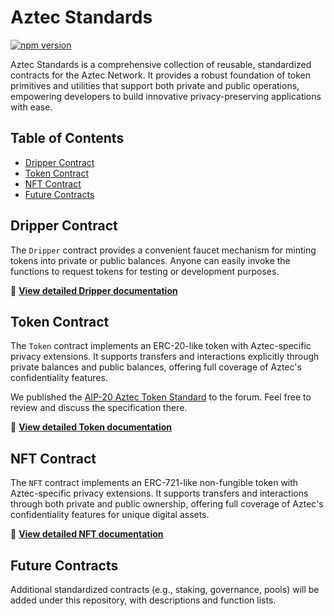 # Aztec Standards

[![npm version](https://img.shields.io/npm/v/@defi-wonderland/aztec-standards.svg)](https://www.npmjs.com/package/@defi-wonderland/aztec-standards)

Aztec Standards is a comprehensive collection of reusable, standardized contracts for the Aztec Network. It provides a robust foundation of token primitives and utilities that support both private and public operations, empowering developers to build innovative privacy-preserving applications with ease.

## Table of Contents
- [Dripper Contract](#dripper-contract)
- [Token Contract](#token-contract)
- [NFT Contract](#nft-contract)
- [Future Contracts](#future-contracts)

## Dripper Contract

The `Dripper` contract provides a convenient faucet mechanism for minting tokens into private or public balances. Anyone can easily invoke the functions to request tokens for testing or development purposes.

📖 **[View detailed Dripper documentation](src/dripper/README.md)**

## Token Contract

The `Token` contract implements an ERC-20-like token with Aztec-specific privacy extensions. It supports transfers and interactions explicitly through private balances and public balances, offering full coverage of Aztec's confidentiality features.

We published the [AIP-20 Aztec Token Standard](https://forum.aztec.network/t/request-for-comments-aip-20-aztec-token-standard/7737) to the forum. Feel free to review and discuss the specification there.

📖 **[View detailed Token documentation](src/token_contract/README.md)**

## NFT Contract

The `NFT` contract implements an ERC-721-like non-fungible token with Aztec-specific privacy extensions. It supports transfers and interactions through both private and public ownership, offering full coverage of Aztec's confidentiality features for unique digital assets.

📖 **[View detailed NFT documentation](src/nft_contract/README.md)**

## Future Contracts

Additional standardized contracts (e.g., staking, governance, pools) will be added under this repository, with descriptions and function lists.
